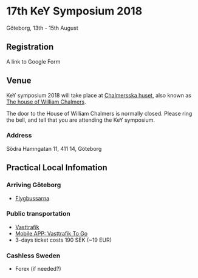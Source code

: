 # 17th KeY Symposium 2018 
Göteborg, 13th - 15th August

## Registration
A link to Google Form

## Venue
KeY symposium 2018 will take place at [Chalmersska huset](https://www.chalmersskahuset.se), also known as [The house of William Chalmers](https://www.chalmers.se/en/about-chalmers/house%20of%20william%20chalmers/Pages/default.aspx). 


The door to the House of William Chalmers is normally closed. Please ring the bell, and tell that you are attending the KeY symposium.

### Address
Södra Hamngatan 11,
411 14, Göteborg

## Practical Local Infomation

### Arriving Göteborg
+ [Flygbussarna](https://www.flygbussarna.se)

### Public transportation
+ [Vasttrafik](https://www.vasttrafik.se/en/)
+ [Mobile APP: Vasttrafik To Go]()
+ 3-days ticket costs 190 SEK (~19 EUR)

### Cashless Sweden
+ Forex (if needed?)

